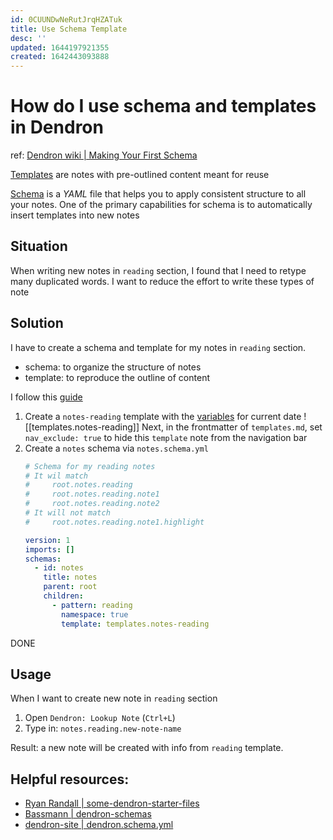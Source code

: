 ```yaml
---
id: 0CUUNDwNeRutJrqHZATuk
title: Use Schema Template
desc: ''
updated: 1644197921355
created: 1642443093888
---
```

# How do I use schema and templates in Dendron
ref: [Dendron wiki | Making Your First Schema](https://wiki.dendron.so/notes/5U4eAiqshI67VxIL40KWH/)

[Templates](https://wiki.dendron.so/notes/861cbdf8-102e-4633-9933-1f3d74df53d2/) are notes with pre-outlined content meant for reuse

[Schema](https://wiki.dendron.so/notes/c5e5adde-5459-409b-b34d-a0d75cbb1052/) is a *YAML* file that helps you to apply consistent structure to all your notes. One of the primary capabilities for schema is to automatically insert templates into new notes

## Situation
When writing new notes in `reading` section, I found that I need to retype many duplicated words. I want to reduce the effort to write these types of note

## Solution

I have to create a schema and template for my notes in `reading` section.
- schema: to organize the structure of notes
- template: to reproduce the outline of content

I follow this [guide](https://wiki.dendron.so/notes/5U4eAiqshI67VxIL40KWH/)
1. Create a `notes-reading` template with the [variables](https://wiki.dendron.so/notes/GelEQPZrSgr3CK9y10Nrg/) for current date
    ![[templates.notes-reading]]
    Next, in the frontmatter of `templates.md`, set `nav_exclude: true` to hide this `template` note from the navigation bar
2. Create a `notes` schema via `notes.schema.yml`
    ```yml
    # Schema for my reading notes
    # It wil match 
    #     root.notes.reading
    #     root.notes.reading.note1
    #     root.notes.reading.note2
    # It will not match
    #     root.notes.reading.note1.highlight 
    
    version: 1
    imports: []
    schemas:
      - id: notes
        title: notes
        parent: root
        children:
          - pattern: reading
            namespace: true
            template: templates.notes-reading
    ```

DONE

## Usage
When I want to create new note in `reading` section
1. Open `Dendron: Lookup Note` (`Ctrl+L`)
2. Type in: `notes.reading.new-note-name`

Result: a new note will be created with info from `reading` template.

## Helpful resources:
- [Ryan Randall | some-dendron-starter-files](https://github.com/ryan-p-randall/some-dendron-starter-files)
- [Bassmann | dendron-schemas](https://github.com/Bassmann/Dendron-schemas)
- [dendron-site | dendron.schema.yml](https://github.com/dendronhq/dendron-site/blob/master/vault/dendron.schema.yml)